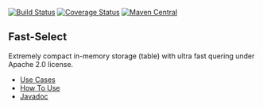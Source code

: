 [![Build Status](https://travis-ci.org/terma/fast-select.svg?branch=start)](https://travis-ci.org/terma/fast-select)
[![Coverage Status](https://coveralls.io/repos/github/terma/fast-select/badge.svg?branch=master)](https://coveralls.io/github/terma/fast-select?branch=master) [![Maven Central](https://maven-badges.herokuapp.com/maven-central/com.github.terma/fast-select/badge.svg)](https://maven-badges.herokuapp.com/maven-central/com.github.terma/fast-select/)

## Fast-Select

Extremely compact in-memory storage (table) with ultra fast quering under Apache 2.0 license.

* [Use Cases](USECASES.md)
* [How To Use](HOWTOUSE.md)
* [Javadoc](http://terma.github.io/fast-select/)

